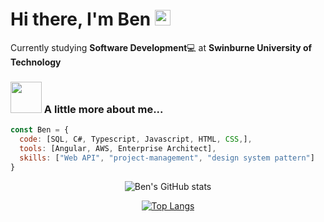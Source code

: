
  
  
<h1>Hi there, I'm Ben <img src="https://media.giphy.com/media/hvRJCLFzcasrR4ia7z/giphy.gif" width="25px"> </h1>
  
  
Currently studying **Software Development**💻 at **Swinburne University of Technology**

  
### <img src="https://media.giphy.com/media/VgCDAzcKvsR6OM0uWg/giphy.gif" width="50"> A little more about me...  

```javascript
const Ben = {
  code: [SQL, C#, Typescript, Javascript, HTML, CSS,],
  tools: [Angular, AWS, Enterprise Architect],
  skills: ["Web API", "project-management", "design system pattern"]
}
```
<div align="center">

![Ben's GitHub stats](https://github-readme-stats.vercel.app/api?username=BenGardiner123&show_icons=true&theme=radical)



[![Top Langs](https://github-readme-stats.vercel.app/api/top-langs/?username=BenGardiner123)](https://github.com/BenGardiner123/github-readme-stats)



</div>


